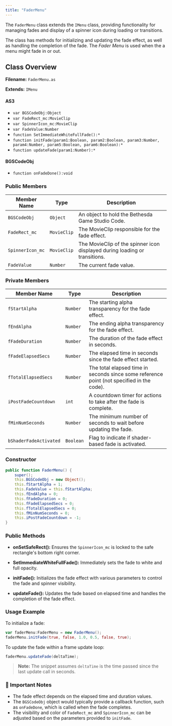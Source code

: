 ```yaml
---
title: "FaderMenu"
---
```


The `FaderMenu` class extends the `IMenu` class, providing functionality for managing fades and display of a spinner icon during loading or transitions.

The class has methods for initializing and updating the fade effect, as well as handling the completion of the fade.
The *Fader Menu* is used when the a menu might fade in or out.


## Class Overview

**Filename:** `FaderMenu.as`

**Extends:** `IMenu`


#### AS3
* `var BGSCodeObj:Object`
* `var FadeRect_mc:MovieClip`
* `var SpinnerIcon_mc:MovieClip`
* `var FadeValue:Number`
* `function SetImmediateWhiteFullFade():*`
* `function initFade(param1:Boolean, param2:Boolean, param3:Number, param4:Number, param5:Boolean, param6:Boolean):*`
* `function updateFade(param1:Number):*`

#### BGSCodeObj
* `function onFadeDone():void`


### Public Members

| Member Name           | Type           | Description                            |
|-----------------------|----------------|----------------------------------------|
| `BGSCodeObj`          | `Object`       | An object to hold the Bethesda Game Studio Code. |
| `FadeRect_mc`         | `MovieClip`    | The MovieClip responsible for the fade effect. |
| `SpinnerIcon_mc`      | `MovieClip`    | The MovieClip of the spinner icon displayed during loading or transitions. |
| `FadeValue`           | `Number`       | The current fade value.                |

### Private Members

| Member Name            | Type       | Description                                |
|------------------------|------------|--------------------------------------------|
| `fStartAlpha`          | `Number`   | The starting alpha transparency for the fade effect. |
| `fEndAlpha`            | `Number`   | The ending alpha transparency for the fade effect. |
| `fFadeDuration`        | `Number`   | The duration of the fade effect in seconds. |
| `fFadeElapsedSecs`     | `Number`   | The elapsed time in seconds since the fade effect started. |
| `fTotalElapsedSecs`    | `Number`   | The total elapsed time in seconds since some reference point (not specified in the code). |
| `iPostFadeCountdown`   | `int`      | A countdown timer for actions to take after the fade is complete. |
| `fMinNumSeconds`       | `Number`   | The minimum number of seconds to wait before updating the fade. |
| `bShaderFadeActivated` | `Boolean`  | Flag to indicate if shader-based fade is activated. |

### Constructor

```actionscript
public function FaderMenu() {
    super();
    this.BGSCodeObj = new Object();
    this.fStartAlpha = 1;
    this.FadeValue = this.fStartAlpha;
    this.fEndAlpha = 0;
    this.fFadeDuration = 0;
    this.fFadeElapsedSecs = 0;
    this.fTotalElapsedSecs = 0;
    this.fMinNumSeconds = 0;
    this.iPostFadeCountdown = -1;
}
```

### Public Methods

- **onSetSafeRect():**
  Ensures the `SpinnerIcon_mc` is locked to the safe rectangle's bottom right corner.

- **SetImmediateWhiteFullFade():**
  Immediately sets the fade to white and full opacity.

- **initFade():**
  Initializes the fade effect with various parameters to control the fade and spinner visibility.

- **updateFade():**
  Updates the fade based on elapsed time and handles the completion of the fade effect.

### Usage Example

To initialize a fade:

```actionscript
var faderMenu:FaderMenu = new FaderMenu();
faderMenu.initFade(true, false, 1.0, 0.5, false, true);
```

To update the fade within a frame update loop:

```actionscript
faderMenu.updateFade(deltaTime);
```

> **Note:** The snippet assumes `deltaTime` is the time passed since the last update call in seconds.

### 🚩 Important Notes
- The fade effect depends on the elapsed time and duration values.
- The `BGSCodeObj` object would typically provide a callback function, such as `onFadeDone`, which is called when the fade completes.
- The visibility and color of `FadeRect_mc` and `SpinnerIcon_mc` can be adjusted based on the parameters provided to `initFade`.
